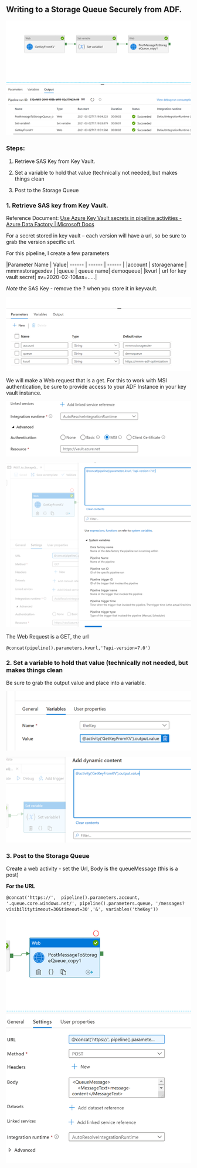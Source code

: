 ## Writing to a Storage Queue Securely from ADF.

![Graphical user interface, text Description automatically generated](media/f81ce843cdc964346339fa713b0db139.png)

### Steps:

1.  Retrieve SAS Key from Key Vault.

2.  Set a variable to hold that value (technically not needed, but makes things
    clean

3.  Post to the Storage Queue


### 1. Retrieve SAS key from Key Vault.

Reference Document: [Use Azure Key Vault secrets in pipeline activities - Azure
Data Factory \| Microsoft
Docs](https://docs.microsoft.com/en-us/azure/data-factory/how-to-use-azure-key-vault-secrets-pipeline-activities)

For a secret stored in key vault – each version will have a url, so be sure to
grab the version specific url.

For this pipeline, I create a few parameters


|Parameter Name | Value|
------ | ------ | ------ |
|account   | storagename  | mmmxstoragexdev |
|queue | queue name| demoqueue|
|kvurl | url for key vault secret| sv=2020-02-10&ss=.....|

*Note* the SAS Key - remove the ? when you store it in keyvault.

![Graphical user interface, table Description automatically generated](media/09e3e75c4244c5e74ff39f9fe4684614.png)

We will make a Web request that is a get. For this to work with MSI
authentication, be sure to provide access to your ADF Instance in your key vault
instance.

![Graphical user interface, text, application, email Description automatically generated](media/13c258acff40bca82a605754037a383d.png)

![Graphical user interface, application Description automatically generated](media/9dcea0a4cc3687f638788de9534adf41.png)

The Web Request is a GET, the url 

```
@concat(pipeline().parameters.kvurl,'?api-version=7.0')
```

### 2.  Set a variable to hold that value (technically not needed, but makes things clean

Be sure to grab the output value and place into a variable.

![Graphical user interface, text, application Description automatically generated](media/f18427421bd98d7e551f553a779f50f9.png)

![Graphical user interface, application Description automatically generated](media/b9ec104398bd44e2a142c23ecb48215f.png)

### 3.  Post to the Storage Queue

Create a web activity  - set the Url, Body is the queueMessage (this is a post)

**For the URL**
```
@concat('https://',  pipeline().parameters.account, '.queue.core.windows.net/', pipeline().parameters.queue, '/messages?visibilitytimeout=30&timeout=30','&', variables('theKey'))
```


![Graphical user interface, text, application Description automatically generated](media/afc5cc7d0b99603c9a94e678e90b0fa9.png)
